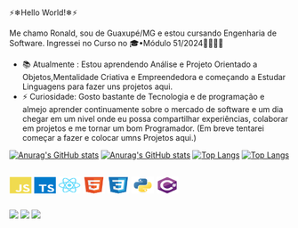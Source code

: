 ⚡❄Hello World!❄⚡


Me chamo Ronald, sou de Guaxupé/MG e estou cursando Engenharia de Software. Ingressei no Curso no 🎓•Módulo 51/2024👨‍💻🎇✨

- 📚 Atualmente : Estou aprendendo Análise e Projeto Orientado a Objetos,Mentalidade Criativa e Empreendedora e começando a Estudar Linguagens para fazer uns projetos aqui.
- ⚡ Curiosidade: Gosto bastante de Tecnologia e de programação e almejo aprender continuamente sobre o mercado de software e um dia chegar em um nivel onde eu possa compartilhar experiências, colaborar em projetos e me tornar um bom Programador. (Em breve tentarei começar a fazer e colocar umns Projetos aqui.)

 


[![Anurag's GitHub stats](https://github-readme-stats.vercel.app/api?username=CodesRonald&show_icons=true&custom_title=Ronald%20GitHub%20Estatísticas&include_all_commits=true&count_private=true&theme=github_dark_dimmed&bg_color=00000000&rank_icon=github&card_width=400&line_height=20&langs_count=5&locale=pt-br)](https://github.com/anuraghazra/github-readme-stats#gh-dark-mode-only)
[![Anurag's GitHub stats](https://github-readme-stats.vercel.app/api?username=CodesRonald&show_icons=true&custom_title=Ronald%20GitHub%20Estatísticas&include_all_commits=true&count_private=true&theme=vue&bg_color=00000000&rank_icon=github&card_width=400&line_height=20&langs_count=5&locale=pt-br)](https://github.com/anuraghazra/github-readme-stats#gh-light-mode-only)
[![Top Langs](https://github-readme-stats.vercel.app/api/top-langs/?username=CodesRonald&show_icons=true&include_all_commits=true&count_private=true&theme=github_dark_dimmed&layout=compact&bg_color=00000000&rank_icon=github&card_width=400&line_height=20&langs_count=5&locale=pt-br)](https://github.com/anuraghazra/github-readme-stats#gh-dark-mode-only)
[![Top Langs](https://github-readme-stats.vercel.app/api/top-langs/?username=CodesRonald&show_icons=true&include_all_commits=true&count_private=true&theme=vue&layout=compact&bg_color=00000000&rank_icon=github&card_width=400&line_height=20&langs_count=5&locale=pt-br)](https://github.com/anuraghazra/github-readme-stats#gh-light-mode-only)

<div style="display: inline_block"><br>
  <img align="center" alt="Rafa-Js" height="30" width="40" src="https://raw.githubusercontent.com/devicons/devicon/master/icons/javascript/javascript-plain.svg">
  <img align="center" alt="Rafa-Ts" height="30" width="40" src="https://raw.githubusercontent.com/devicons/devicon/master/icons/typescript/typescript-plain.svg">
  <img align="center" alt="Rafa-React" height="30" width="40" src="https://raw.githubusercontent.com/devicons/devicon/master/icons/react/react-original.svg">
  <img align="center" alt="Rafa-HTML" height="30" width="40" src="https://raw.githubusercontent.com/devicons/devicon/master/icons/html5/html5-original.svg">
  <img align="center" alt="Rafa-CSS" height="30" width="40" src="https://raw.githubusercontent.com/devicons/devicon/master/icons/css3/css3-original.svg">
  <img align="center" alt="Rafa-Python" height="30" width="40" src="https://raw.githubusercontent.com/devicons/devicon/master/icons/python/python-original.svg">
  <img align="center" alt="Rafa-Csharp" height="30" width="40" src="https://raw.githubusercontent.com/devicons/devicon/master/icons/csharp/csharp-original.svg">
</div>
  
  ##
 
<div> 
  <a href = "mailto:ronald.official.contact@gmail.com"><img src="https://img.shields.io/badge/-Gmail-%23333?style=for-the-badge&logo=gmail&logoColor=white" target="_blank"></a>
  <a href="https://www.linkedin.com/in/ronald-verola/" target="_blank"><img src="https://img.shields.io/badge/-LinkedIn-%230077B5?style=for-the-badge&logo=linkedin&logoColor=white" target="_blank"></a>
  <a href="https://www.instagram.com/ronald__.oficial/" target="_blank"><img src="https://img.shields.io/badge/-Instagram-%23E4405F?style=for-the-badge&logo=instagram&logoColor=white" target="_blank"></a> 
</div>
